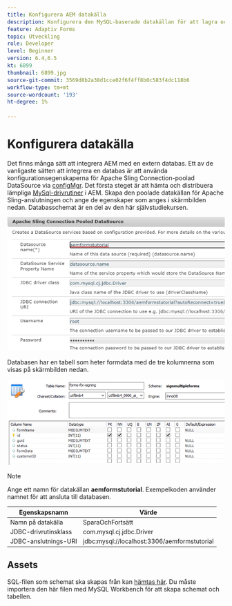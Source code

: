 ```yaml
---
title: Konfigurera AEM datakälla
description: Konfigurera den MySQL-baserade datakällan för att lagra och hämta formulärdata
feature: Adaptiv Forms
topic: Utveckling
role: Developer
level: Beginner
version: 6.4,6.5
kt: 6899
thumbnail: 6899.jpg
source-git-commit: 3569d8b2a38d1cce02f6f4ff8b0c583f4dc118b6
workflow-type: tm+mt
source-wordcount: '193'
ht-degree: 1%

---
```


# Konfigurera datakälla

Det finns många sätt att integrera AEM med en extern databas. Ett av de vanligaste sätten att integrera en databas är att använda konfigurationsegenskaperna för Apache Sling Connection-poolad DataSource via [configMgr](http://localhost:4502/system/console/configMgr).
Det första steget är att hämta och distribuera lämpliga [MySql-drivrutiner](https://mvnrepository.com/artifact/mysql/mysql-connector-java) i AEM.
Skapa den poolade datakällan för Apache Sling-anslutningen och ange de egenskaper som anges i skärmbilden nedan. Databasschemat är en del av den här självstudiekursen.

![datakälla](assets/data-source.PNG)

Databasen har en tabell som heter formdata med de tre kolumnerna som visas på skärmbilden nedan.

![databas](assets/data-base.PNG)


>[!NOTE]
>Ange ett namn för datakällan **aemformstutorial**. Exempelkoden använder namnet för att ansluta till databasen.

| Egenskapsnamn | Värde |
| ------------------------|--------------------------------------- |
| Namn på datakälla | SparaOchFortsätt |
| JDBC-drivrutinsklass | com.mysql.cj.jdbc.Driver |
| JDBC-anslutnings-URI | jdbc:mysql://localhost:3306/aemformstutorial |

## Assets

SQL-filen som schemat ska skapas från kan [hämtas här](assets/sign-multiple-forms.sql). Du måste importera den här filen med MySQL Workbench för att skapa schemat och tabellen.

